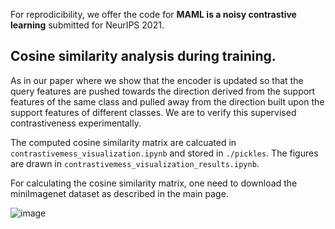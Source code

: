 For reprodicibility, we offer the code for **MAML is a noisy contrastive learning** submitted for NeurIPS 2021.

## Cosine similarity analysis during training.

As in our paper where we show that the encoder is updated so that the query features are pushed towards the direction derived from the support features of the same class and pulled away from the direction built upon the support features of different classes.
We are to verify this supervised contrastiveness experimentally. 

The computed cosine similarity matrix are calcuated in `contrastivemess_visualization.ipynb` and stored in `./pickles`.
The figures are drawn in `contrastivemess_visualization_results.ipynb`.

For calculating the cosine similarity matrix, one need to download the miniImagenet dataset as described in the main page.

![image](https://github.com/IandRover/Noisy-MAML/blob/main/contrastiveness_visualization/Contrastiveness.png)
